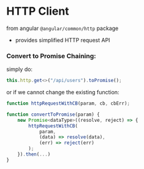 # HTTP Client

from angular `@angular/common/http` package

-   provides simplified HTTP request API

### Convert to Promise Chaining:

simply do:

```typescript
this.http.get<>("/api/users").toPromise();
```

or if we cannot change the existing function:

```typescript
function httpRequestWithCB(param, cb, cbErr);

function convertToPromise(param) {
    new Promise<dataType>((resolve, reject) => {
        httpRequestWithCB(
            param,
            (data) => resolve(data),
            (err) => reject(err)
        );
    }).then(...)
}
```
